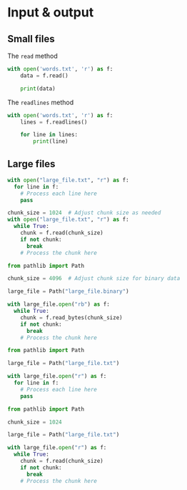 # Input & output

## Small files

The `read` method

```python
with open('words.txt', 'r') as f:
    data = f.read()

    print(data)
```

The `readlines` method

```python
with open('words.txt', 'r') as f:
    lines = f.readlines()

    for line in lines:
        print(line)
```



## Large files

```python
with open("large_file.txt", "r") as f:
  for line in f:
    # Process each line here
    pass
```


```python
chunk_size = 1024  # Adjust chunk size as needed
with open("large_file.txt", "r") as f:
  while True:
    chunk = f.read(chunk_size)
    if not chunk:
      break
    # Process the chunk here
```

```python
from pathlib import Path

chunk_size = 4096  # Adjust chunk size for binary data

large_file = Path("large_file.binary")

with large_file.open("rb") as f:
  while True:
    chunk = f.read_bytes(chunk_size)
    if not chunk:
      break
    # Process the chunk here
```

```python
from pathlib import Path

large_file = Path("large_file.txt")

with large_file.open("r") as f:
  for line in f:
    # Process each line here
    pass
```

```python
from pathlib import Path

chunk_size = 1024

large_file = Path("large_file.txt")

with large_file.open("r") as f:
  while True:
    chunk = f.read(chunk_size)
    if not chunk:
      break
    # Process the chunk here
```
